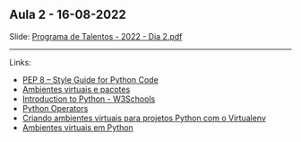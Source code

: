 ## Aula 2 - 16-08-2022
Slide: [Programa de Talentos - 2022 - Dia 2.pdf](https://github.com/CakeERP/cakeerp-talent-program-2022/blob/master/code/day_2/Programa%20de%20Talentos%20-%202022%20-%20Dia%202.pdf)

<hr>

Links:
- [PEP 8 – Style Guide for Python Code](https://peps.python.org/pep-0008/)
- [Ambientes virtuais e pacotes](https://docs.python.org/pt-br/3/tutorial/venv.html)
- [Introduction to Python - W3Schools](https://www.w3schools.com/python/)
- [Python Operators](https://www.w3schools.com/python/python_operators.asp)
- [Criando ambientes virtuais para projetos Python com o Virtualenv](https://www.treinaweb.com.br/blog/criando-ambientes-virtuais-para-projetos-python-com-o-virtualenv)
- [Ambientes virtuais em Python](https://www.alura.com.br/artigos/ambientes-virtuais-em-python)
